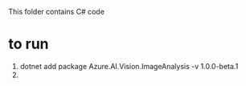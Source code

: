 This folder contains C# code

# to run
1.  dotnet add package Azure.AI.Vision.ImageAnalysis -v 1.0.0-beta.1
1. 